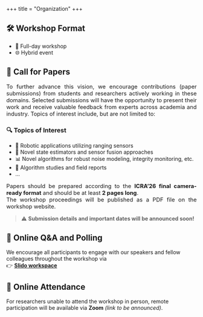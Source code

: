 +++
title = "Organization"
+++

## 🛠️ Workshop Format
- 📅 Full-day workshop  
- 🌐 Hybrid event  


## 📢 Call for Papers
<div style="text-align:justify; font-size:1.05em;">

To further advance this vision, we encourage contributions (paper submissions) from students and
researchers actively working in these domains. Selected submissions will have the opportunity to present their
work and receive valuable feedback from experts across academia and industry. Topics of interest include,
but are not limited to:
</div>

### 🔍 Topics of Interest
- 🤖 Robotic applications utilizing ranging sensors  
- 📡 Novel state estimators and sensor fusion approaches  
- 📊 Novel algorithms for robust noise modeling, integrity monitoring, etc.  
- 📝 Algorithm studies and field reports  
- …  

<div style="text-align:justify; font-size:1.05em;">

Papers should be prepared according to the **ICRA’26 final camera-ready format** and should be at least **2 pages long**.  
The workshop proceedings will be published as a PDF file on the workshop website.  

</div>

> ⚠️ **Submission details and important dates will be announced soon!**


## 💬 Online Q&A and Polling
We encourage all participants to engage with our speakers and fellow colleagues throughout the workshop via  
👉 [**Slido workspace**](https://app.sli.do/event/sTVeNYpp7CqickgaXXMGp6)


## 🎥 Online Attendance
For researchers unable to attend the workshop in person, remote participation will be available via **Zoom** *(link to be announced)*.
